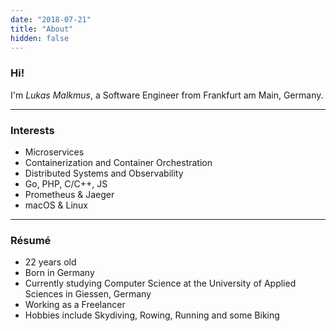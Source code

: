 ```yaml
---
date: "2018-07-21"
title: "About"
hidden: false
---
```


### Hi!

I'm *Lukas Malkmus*, a Software Engineer from Frankfurt am Main, Germany.

***

### Interests

* Microservices
* Containerization and Container Orchestration
* Distributed Systems and Observability
* Go, PHP, C/C++, JS
* Prometheus & Jaeger
* macOS & Linux

***

### Résumé

* 22 years old
* Born in Germany
* Currently studying Computer Science at the University of Applied Sciences in
  Giessen, Germany
* Working as a Freelancer
* Hobbies include Skydiving, Rowing, Running and some Biking
